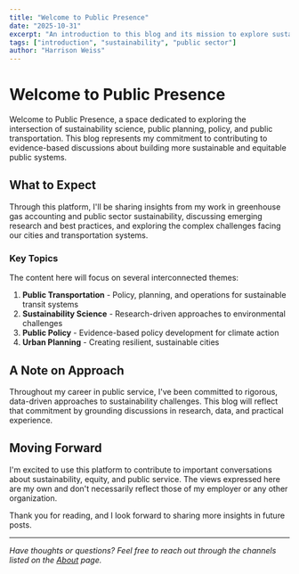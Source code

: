 ```yaml
---
title: "Welcome to Public Presence"
date: "2025-10-31"
excerpt: "An introduction to this blog and its mission to explore sustainability science, public planning, policy, and public transportation."
tags: ["introduction", "sustainability", "public sector"]
author: "Harrison Weiss"
---
```


# Welcome to Public Presence

Welcome to Public Presence, a space dedicated to exploring the intersection of sustainability science, public planning, policy, and public transportation. This blog represents my commitment to contributing to evidence-based discussions about building more sustainable and equitable public systems.

## What to Expect

Through this platform, I'll be sharing insights from my work in greenhouse gas accounting and public sector sustainability, discussing emerging research and best practices, and exploring the complex challenges facing our cities and transportation systems.

### Key Topics

The content here will focus on several interconnected themes:

1. **Public Transportation** - Policy, planning, and operations for sustainable transit systems
2. **Sustainability Science** - Research-driven approaches to environmental challenges
3. **Public Policy** - Evidence-based policy development for climate action
4. **Urban Planning** - Creating resilient, sustainable cities

## A Note on Approach

Throughout my career in public service, I've been committed to rigorous, data-driven approaches to sustainability challenges. This blog will reflect that commitment by grounding discussions in research, data, and practical experience.

## Moving Forward

I'm excited to use this platform to contribute to important conversations about sustainability, equity, and public service. The views expressed here are my own and don't necessarily reflect those of my employer or any other organization.

Thank you for reading, and I look forward to sharing more insights in future posts.

---

_Have thoughts or questions? Feel free to reach out through the channels listed on the [About](/about) page._
